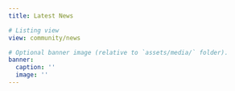 ```yaml
---
title: Latest News

# Listing view
view: community/news

# Optional banner image (relative to `assets/media/` folder).
banner:
  caption: ''
  image: ''
---
```

